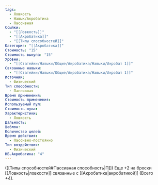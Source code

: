 ```yaml
---
tags:
  - Ловкость
  - Навык/Акробатика
  - Пассивная
Ссылки:
  - "[[Ловкость]]"
  - "[[Акробатика]]"
  - "[[Типы способностей]]"
Категория: "[[Акробатика]]"
Стоимость: "15"
Стоимость выкупа: "15"
Уровни:
  - "[[Статейки/Навыки/Общие/Акробатика/Навыки/Акробат 1]]"
Связанные навыки:
  - "[[Статейки/Навыки/Общие/Акробатика/Навыки/Акробат 1]]"
Источник:
  - Физический
Тип способности:
  - Пассивная
Время применения: 
Стоимость применения: 
Используемый пул: 
Стоимость пула: 
Характеристики:
  - Ловкость
Дальность: 
Шаблон: 
Количество целей: 
Время действия:
  - Пассивно-постоянно
Тип воздействия:
  - Физический
НБ.Акробатика: "4"
---
```

([[Типы способностей#Пассивная способность|П]]) Еще +2 на броски [[Ловкость|ловкости]] связанные с [[Акробатика|акробатикой]] (Всего +4).